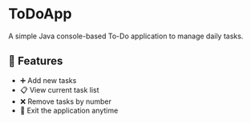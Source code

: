 # ToDoApp
A simple Java console-based To-Do application to manage daily tasks.

## 🚀 Features

- ➕ Add new tasks
- 📋 View current task list
- ❌ Remove tasks by number
- 🛑 Exit the application anytime

